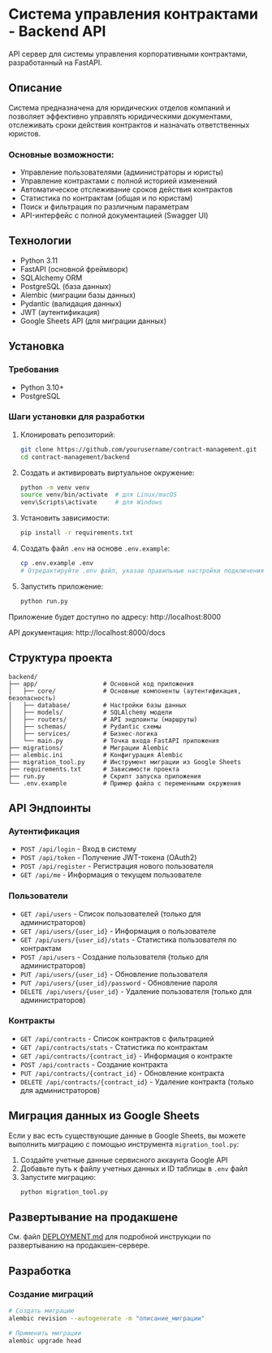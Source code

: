 # Система управления контрактами - Backend API

API сервер для системы управления корпоративными контрактами, разработанный на FastAPI.

## Описание

Система предназначена для юридических отделов компаний и позволяет эффективно управлять юридическими документами, отслеживать сроки действия контрактов и назначать ответственных юристов.

### Основные возможности:

- Управление пользователями (администраторы и юристы)
- Управление контрактами с полной историей изменений
- Автоматическое отслеживание сроков действия контрактов
- Статистика по контрактам (общая и по юристам)
- Поиск и фильтрация по различным параметрам
- API-интерфейс с полной документацией (Swagger UI)

## Технологии

- Python 3.11
- FastAPI (основной фреймворк)
- SQLAlchemy ORM
- PostgreSQL (база данных)
- Alembic (миграции базы данных)
- Pydantic (валидация данных)
- JWT (аутентификация)
- Google Sheets API (для миграции данных)

## Установка

### Требования

- Python 3.10+
- PostgreSQL

### Шаги установки для разработки

1. Клонировать репозиторий:
   ```bash
   git clone https://github.com/yourusername/contract-management.git
   cd contract-management/backend
   ```

2. Создать и активировать виртуальное окружение:
   ```bash
   python -m venv venv
   source venv/bin/activate  # для Linux/macOS
   venv\Scripts\activate     # для Windows
   ```

3. Установить зависимости:
   ```bash
   pip install -r requirements.txt
   ```

4. Создать файл `.env` на основе `.env.example`:
   ```bash
   cp .env.example .env
   # Отредактируйте .env файл, указав правильные настройки подключения к базе данных
   ```

5. Запустить приложение:
   ```bash
   python run.py
   ```

Приложение будет доступно по адресу: http://localhost:8000

API документация: http://localhost:8000/docs

## Структура проекта

```
backend/
├── app/                  # Основной код приложения
│   ├── core/             # Основные компоненты (аутентификация, безопасность)
│   ├── database/         # Настройки базы данных
│   ├── models/           # SQLAlchemy модели
│   ├── routers/          # API эндпоинты (маршруты)
│   ├── schemas/          # Pydantic схемы
│   ├── services/         # Бизнес-логика
│   └── main.py           # Точка входа FastAPI приложения
├── migrations/           # Миграции Alembic
├── alembic.ini           # Конфигурация Alembic
├── migration_tool.py     # Инструмент миграции из Google Sheets
├── requirements.txt      # Зависимости проекта
├── run.py                # Скрипт запуска приложения
└── .env.example          # Пример файла с переменными окружения
```

## API Эндпоинты

### Аутентификация

- `POST /api/login` - Вход в систему
- `POST /api/token` - Получение JWT-токена (OAuth2)
- `POST /api/register` - Регистрация нового пользователя
- `GET /api/me` - Информация о текущем пользователе

### Пользователи

- `GET /api/users` - Список пользователей (только для администраторов)
- `GET /api/users/{user_id}` - Информация о пользователе
- `GET /api/users/{user_id}/stats` - Статистика пользователя по контрактам
- `POST /api/users` - Создание пользователя (только для администраторов)
- `PUT /api/users/{user_id}` - Обновление пользователя
- `PUT /api/users/{user_id}/password` - Обновление пароля
- `DELETE /api/users/{user_id}` - Удаление пользователя (только для администраторов)

### Контракты

- `GET /api/contracts` - Список контрактов с фильтрацией
- `GET /api/contracts/stats` - Статистика по контрактам
- `GET /api/contracts/{contract_id}` - Информация о контракте
- `POST /api/contracts` - Создание контракта
- `PUT /api/contracts/{contract_id}` - Обновление контракта
- `DELETE /api/contracts/{contract_id}` - Удаление контракта (только для администраторов)

## Миграция данных из Google Sheets

Если у вас есть существующие данные в Google Sheets, вы можете выполнить миграцию с помощью инструмента `migration_tool.py`:

1. Создайте учетные данные сервисного аккаунта Google API
2. Добавьте путь к файлу учетных данных и ID таблицы в `.env` файл
3. Запустите миграцию:
   ```bash
   python migration_tool.py
   ```

## Развертывание на продакшене

См. файл [DEPLOYMENT.md](DEPLOYMENT.md) для подробной инструкции по развертыванию на продакшен-сервере.

## Разработка

### Создание миграций

```bash
# Создать миграцию
alembic revision --autogenerate -m "описание_миграции"

# Применить миграции
alembic upgrade head
```
